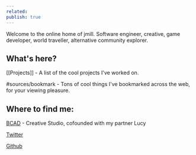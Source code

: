 ```yaml
---
related: 
publish: true
---
```




Welcome to the online home of jmill. Software engineer, creative, game developer, world traveller, alternative community explorer.

## What's here?

[[Projects]] - A list of the cool projects I've worked on.

#sources/bookmark - Tons of cool things I've bookmarked across the web, for your viewing pleasure.

## Where to find me:

[BCAD](https://bcad.one) - Creative Studio, cofounded with my partner Lucy

[Twitter](https://twitter.com/jmilldotdev)

[Github](https://github.com/jmilldotdev)
